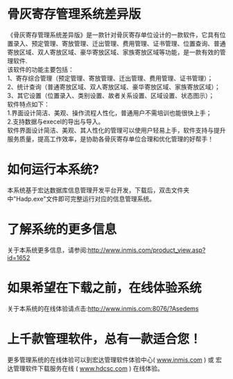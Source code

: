 # 骨灰寄存管理系统差异版

《骨灰寄存管理系统差异版》是一款针对骨灰寄存单位设计的一款软件，它具有位置录入、预定管理、寄放管理、迁出管理、费用管理、证书管理、位置查询、普通寄放区域、双人寄放区域、豪华寄放区域、家族寄放区域等功能，是一款有效的管理软件.  
 该软件的功能主要包括：   
 1、寄存综合管理（预定管理、寄放管理、迁出管理、费用管理、证书管理）；   
 2、统计查询（普通寄放区域、双人寄放区域、豪华寄放区域、家族寄放区域）；   
 3、其它设置（位置录入、类别设置、故者关系设置、区域设置、状态图示）；   
 软件特点如下：   
 1.界面设计简洁、美观、操作流程人性化，普通用户不需培训也能很快上手；   
 2.支持数据与execel的导出与导入。  
  软件界面设计简洁、美观、其人性化的管理可以使用户轻易上手，软件支持与提升服务质量，提高工作效率，是协助各骨灰寄存单位合理和优化管理的好帮手！  

# 如何运行本系统?

本系统基于宏达数据库信息管理开发平台开发，下载后，双击文件夹中"Hadp.exe"文件即可完整运行对应的信息管理系统。

# 了解系统的更多信息

关于本系统更多信息，请参阅:http://www.inmis.com/product_view.asp?id=1652

# 如果希望在下载之前，在线体验系统

关于本系统的在线体验请点击:http://www.inmis.com:8076/?Asedems

# 上千款管理软件，总有一款适合您！

更多管理系统的在线体验可以到宏达管理软件体验中心( www.inmis.com ) 或 宏达管理软件下载服务在线 ( www.hdcsc.com ) 在线体验。

